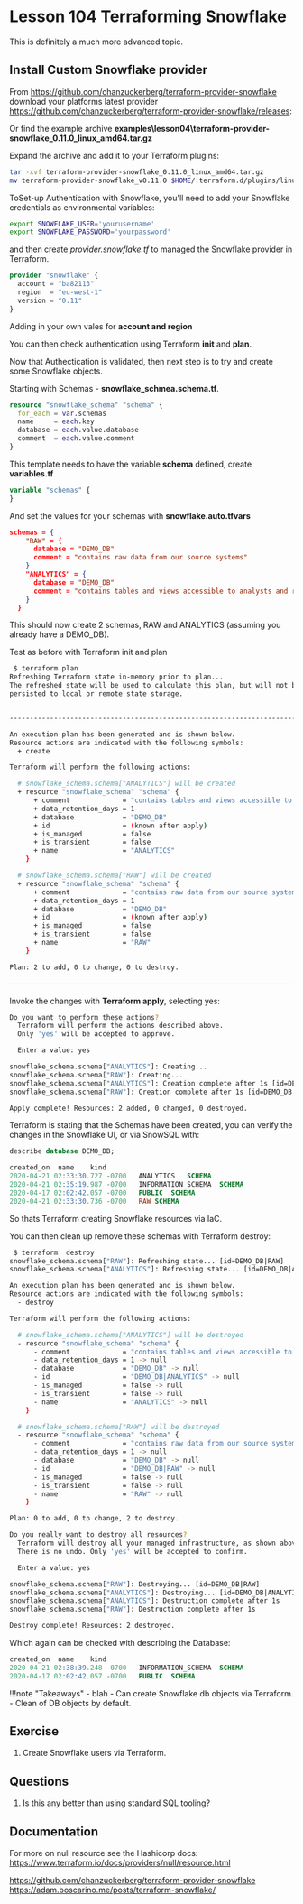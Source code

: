 # Lesson 104 Terraforming Snowflake

This is definitely a much more advanced topic.

## Install Custom Snowflake provider

From <https://github.com/chanzuckerberg/terraform-provider-snowflake> download your platforms latest provider <https://github.com/chanzuckerberg/terraform-provider-snowflake/releases>:

Or find the example archive **examples\lesson04\terraform-provider-snowflake_0.11.0_linux_amd64.tar.gz**

Expand the archive and add it to your Terraform plugins:

```bash
tar -xvf terraform-provider-snowflake_0.11.0_linux_amd64.tar.gz
mv terraform-provider-snowflake_v0.11.0 $HOME/.terraform.d/plugins/linux_amd64/
```

ToSet-up Authentication with Snowflake, you'll need to add your Snowflake credentials as environmental variables:

```bash
export SNOWFLAKE_USER='yourusername'
export SNOWFLAKE_PASSWORD='yourpassword'
```

and then create _provider.snowflake.tf_ to managed the Snowflake provider in Terraform.

```terraform
provider "snowflake" {
  account = "ba82113"
  region  = "eu-west-1"
  version = "0.11"
}
```

Adding in your own vales for **account and region**

You can then check authentication using Terraform **init** and **plan**.

Now that Authectication is validated, then next step is to try and create some Snowflake objects.

Starting with Schemas - **snowflake_schmea.schema.tf**.

```terraform
resource "snowflake_schema" "schema" {
  for_each = var.schemas
  name     = each.key
  database = each.value.database
  comment  = each.value.comment
}
```

This template needs to have the variable **schema** defined, create **variables.tf**

```terraform
variable "schemas" {
}
```

And set the values for your schemas with **snowflake.auto.tfvars**

```json
schemas = {
    "RAW" = {
      database = "DEMO_DB"
      comment = "contains raw data from our source systems"
    }
    "ANALYTICS" = {
      database = "DEMO_DB"
      comment = "contains tables and views accessible to analysts and reporting"
    }
  }
```

This should now create 2 schemas, RAW and ANALYTICS (assuming you already have a DEMO_DB).

Test as before with Terraform init and plan

```bash
 $ terraform plan
Refreshing Terraform state in-memory prior to plan...
The refreshed state will be used to calculate this plan, but will not be
persisted to local or remote state storage.


------------------------------------------------------------------------

An execution plan has been generated and is shown below.
Resource actions are indicated with the following symbols:
  + create

Terraform will perform the following actions:

  # snowflake_schema.schema["ANALYTICS"] will be created
  + resource "snowflake_schema" "schema" {
      + comment             = "contains tables and views accessible to analysts and reporting"
      + data_retention_days = 1
      + database            = "DEMO_DB"
      + id                  = (known after apply)
      + is_managed          = false
      + is_transient        = false
      + name                = "ANALYTICS"
    }

  # snowflake_schema.schema["RAW"] will be created
  + resource "snowflake_schema" "schema" {
      + comment             = "contains raw data from our source systems"
      + data_retention_days = 1
      + database            = "DEMO_DB"
      + id                  = (known after apply)
      + is_managed          = false
      + is_transient        = false
      + name                = "RAW"
    }

Plan: 2 to add, 0 to change, 0 to destroy.

------------------------------------------------------------------------
```

Invoke the changes with **Terraform apply**, selecting yes:

```bash
Do you want to perform these actions?
  Terraform will perform the actions described above.
  Only 'yes' will be accepted to approve.

  Enter a value: yes

snowflake_schema.schema["ANALYTICS"]: Creating...
snowflake_schema.schema["RAW"]: Creating...
snowflake_schema.schema["ANALYTICS"]: Creation complete after 1s [id=DEMO_DB|ANALYTICS]
snowflake_schema.schema["RAW"]: Creation complete after 1s [id=DEMO_DB|RAW]

Apply complete! Resources: 2 added, 0 changed, 0 destroyed.
```

Terraform is stating that the Schemas have been created, you can verify the changes in the Snowflake UI, or via SnowSQL with:

```sql
describe database DEMO_DB;

created_on	name	kind
2020-04-21 02:33:30.727 -0700	ANALYTICS	SCHEMA
2020-04-21 02:35:19.987 -0700	INFORMATION_SCHEMA	SCHEMA
2020-04-17 02:02:42.057 -0700	PUBLIC	SCHEMA
2020-04-21 02:33:30.736 -0700	RAW	SCHEMA
```

So thats Terraform creating Snowflake resources via IaC.

You can then clean up remove these schemas with Terraform destroy:

```bash
 $ terraform  destroy
snowflake_schema.schema["RAW"]: Refreshing state... [id=DEMO_DB|RAW]
snowflake_schema.schema["ANALYTICS"]: Refreshing state... [id=DEMO_DB|ANALYTICS]

An execution plan has been generated and is shown below.
Resource actions are indicated with the following symbols:
  - destroy

Terraform will perform the following actions:

  # snowflake_schema.schema["ANALYTICS"] will be destroyed
  - resource "snowflake_schema" "schema" {
      - comment             = "contains tables and views accessible to analysts and reporting" -> null
      - data_retention_days = 1 -> null
      - database            = "DEMO_DB" -> null
      - id                  = "DEMO_DB|ANALYTICS" -> null
      - is_managed          = false -> null
      - is_transient        = false -> null
      - name                = "ANALYTICS" -> null
    }

  # snowflake_schema.schema["RAW"] will be destroyed
  - resource "snowflake_schema" "schema" {
      - comment             = "contains raw data from our source systems" -> null
      - data_retention_days = 1 -> null
      - database            = "DEMO_DB" -> null
      - id                  = "DEMO_DB|RAW" -> null
      - is_managed          = false -> null
      - is_transient        = false -> null
      - name                = "RAW" -> null
    }

Plan: 0 to add, 0 to change, 2 to destroy.

Do you really want to destroy all resources?
  Terraform will destroy all your managed infrastructure, as shown above.
  There is no undo. Only 'yes' will be accepted to confirm.

  Enter a value: yes

snowflake_schema.schema["RAW"]: Destroying... [id=DEMO_DB|RAW]
snowflake_schema.schema["ANALYTICS"]: Destroying... [id=DEMO_DB|ANALYTICS]
snowflake_schema.schema["ANALYTICS"]: Destruction complete after 1s
snowflake_schema.schema["RAW"]: Destruction complete after 1s

Destroy complete! Resources: 2 destroyed.
```

Which again can be checked with describing the Database:

```sql
created_on	name	kind
2020-04-21 02:38:39.248 -0700	INFORMATION_SCHEMA	SCHEMA
2020-04-17 02:02:42.057 -0700	PUBLIC	SCHEMA
```

!!!note "Takeaways" - blah
    - Can create Snowflake db objects via Terraform.
    - Clean of DB objects by default.

## Exercise

1. Create Snowflake users via Terraform.

## Questions

1. Is this any better than using standard SQL tooling?

## Documentation

For more on null resource see the Hashicorp docs:
<https://www.terraform.io/docs/providers/null/resource.html>

<https://github.com/chanzuckerberg/terraform-provider-snowflake>
<https://adam.boscarino.me/posts/terraform-snowflake/>
